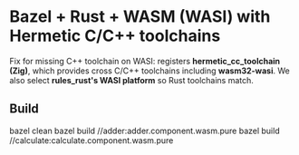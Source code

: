 # Bazel + Rust + WASM (WASI) with Hermetic C/C++ toolchains

Fix for missing C++ toolchain on WASI: registers **hermetic_cc_toolchain (Zig)**,
which provides cross C/C++ toolchains including **wasm32-wasi**.
We also select **rules_rust's WASI platform** so Rust toolchains match.

## Build
bazel clean
bazel build //adder:adder.component.wasm.pure
bazel build //calculate:calculate.component.wasm.pure
